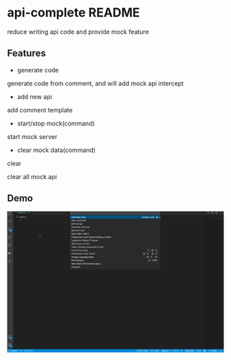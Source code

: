 # api-complete README

reduce writing api code and provide mock feature

## Features

- generate code

generate code from comment, and will add mock api intercept

- add new api

add comment template

- start/stop mock(command)

start mock server

- clear mock data(command)

clear 

clear all mock api

## Demo

![](https://raw.githubusercontent.com/FoxDaxian/FoxDaxian.github.io/master/assets/picgo/20210720183555.gif)